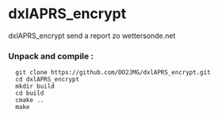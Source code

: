 # dxlAPRS_encrypt

dxlAPRS_encrypt send a report zo wettersonde.net

### Unpack and compile :

```
  git clone https://github.com/DO2JMG/dxlAPRS_encrypt.git
  cd dxlAPRS_encrypt
  mkdir build
  cd build
  cmake ..
  make
```
